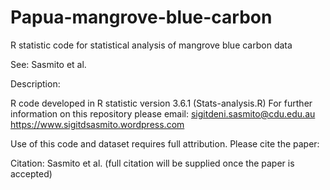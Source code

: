 # Papua-mangrove-blue-carbon
R statistic code for statistical analysis of mangrove blue carbon data

See:
Sasmito et al.

Description:

R code developed in R statistic version 3.6.1 (Stats-analysis.R)
For further information on this repository please email: sigitdeni.sasmito@cdu.edu.au
https://www.sigitdsasmito.wordpress.com

Use of this code and dataset requires full attribution. Please cite the paper:

Citation: Sasmito et al. (full citation will be supplied once the paper is accepted)
